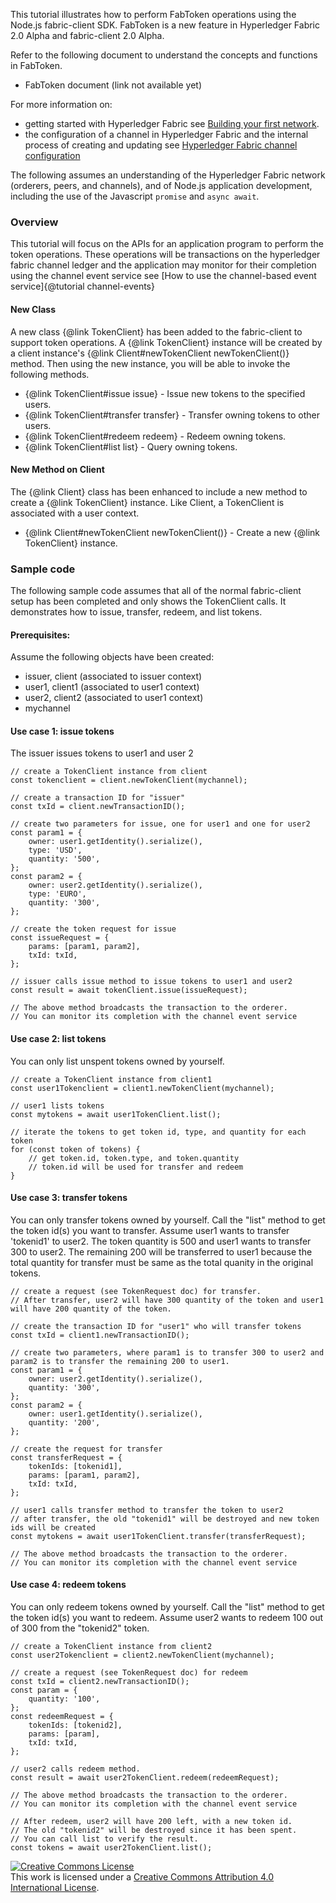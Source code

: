 
This tutorial illustrates how to perform FabToken operations using
the Node.js fabric-client SDK. FabToken is a new feature in
Hyperledger Fabric 2.0 Alpha and fabric-client 2.0 Alpha.

Refer to the following document to understand the concepts and functions in FabToken.
* FabToken document (link not available yet)

For more information on:
* getting started with Hyperledger Fabric see
[Building your first network](http://hyperledger-fabric.readthedocs.io/en/latest/build_network.html).
* the configuration of a channel in Hyperledger Fabric and the internal
process of creating and updating see
[Hyperledger Fabric channel configuration](http://hyperledger-fabric.readthedocs.io/en/latest/configtx.html)

The following assumes an understanding of the Hyperledger Fabric network
(orderers, peers, and channels), and of Node.js application development,
including the use of the Javascript `promise` and `async await`.

### Overview

This tutorial will focus on the APIs for an application program to perform
the token operations. These operations will be transactions on the hyperledger fabric
channel ledger and the application may monitor for their completion using the channel
event service see [How to use the channel-based event service]{@tutorial channel-events}

#### New Class

A new class {@link TokenClient} has been added to the fabric-client to support token operations.
A {@link TokenClient} instance will be created by a client instance's
{@link Client#newTokenClient newTokenClient()} method.
Then using the new instance, you will be able to invoke the following methods.

* {@link TokenClient#issue issue} - Issue new tokens to the specified users.
* {@link TokenClient#transfer transfer} - Transfer owning tokens to other users.
* {@link TokenClient#redeem redeem} - Redeem owning tokens.
* {@link TokenClient#list list} - Query owning tokens.

#### New Method on Client

The {@link Client} class has been enhanced to include a new method to create
a {@link TokenClient} instance. Like Client, a TokenClient is associated with a user context.

* {@link Client#newTokenClient newTokenClient()} - Create a new {@link TokenClient} instance.

### Sample code

The following sample code assumes that all of the normal fabric-client setup
has been completed and only shows the TokenClient calls.
It demonstrates how to issue, transfer, redeem, and list tokens.

#### Prerequisites:

Assume the following objects have been created:

* issuer, client (associated to issuer context)
* user1, client1 (associated to user1 context)
* user2, client2 (associated to user1 context)
* mychannel

#### Use case 1: issue tokens
The issuer issues tokens to user1 and user 2

```
// create a TokenClient instance from client
const tokenclient = client.newTokenClient(mychannel);

// create a transaction ID for "issuer"
const txId = client.newTransactionID();

// create two parameters for issue, one for user1 and one for user2
const param1 = {
	owner: user1.getIdentity().serialize(),
	type: 'USD',
	quantity: '500',
};
const param2 = {
	owner: user2.getIdentity().serialize(),
	type: 'EURO',
	quantity: '300',
};

// create the token request for issue
const issueRequest = {
	params: [param1, param2],
	txId: txId,
};

// issuer calls issue method to issue tokens to user1 and user2
const result = await tokenClient.issue(issueRequest);

// The above method broadcasts the transaction to the orderer.
// You can monitor its completion with the channel event service
```

#### Use case 2: list tokens
You can only list unspent tokens owned by yourself.
```
// create a TokenClient instance from client1
const user1Tokenclient = client1.newTokenClient(mychannel);

// user1 lists tokens
const mytokens = await user1TokenClient.list();

// iterate the tokens to get token id, type, and quantity for each token
for (const token of tokens) {
	// get token.id, token.type, and token.quantity
	// token.id will be used for transfer and redeem
}
```

#### Use case 3: transfer tokens
You can only transfer tokens owned by yourself. Call the "list" method to get the token id(s) you want to transfer.
Assume user1 wants to transfer 'tokenid1' to user2. The token quantity is 500 and
user1 wants to transfer 300 to user2.  The remaining 200 will be transferred to user1
because the total quantity for transfer must be same as the total quanity in the original tokens.

```
// create a request (see TokenRequest doc) for transfer.
// After transfer, user2 will have 300 quantity of the token and user1 will have 200 quantity of the token.

// create the transaction ID for "user1" who will transfer tokens
const txId = client1.newTransactionID();

// create two parameters, where param1 is to transfer 300 to user2 and param2 is to transfer the remaining 200 to user1.
const param1 = {
	owner: user2.getIdentity().serialize(),
	quantity: '300',
};
const param2 = {
	owner: user1.getIdentity().serialize(),
	quantity: '200',
};

// create the request for transfer
const transferRequest = {
	tokenIds: [tokenid1],
	params: [param1, param2],
	txId: txId,
};

// user1 calls transfer method to transfer the token to user2
// after transfer, the old "tokenid1" will be destroyed and new token ids will be created
const mytokens = await user1TokenClient.transfer(transferRequest);

// The above method broadcasts the transaction to the orderer.
// You can monitor its completion with the channel event service
```

#### Use case 4: redeem tokens
You can only redeem tokens owned by yourself. Call the "list" method to get the token id(s) you want to redeem.
Assume user2 wants to redeem 100 out of 300 from the "tokenid2" token.
```
// create a TokenClient instance from client2
const user2Tokenclient = client2.newTokenClient(mychannel);

// create a request (see TokenRequest doc) for redeem
const txId = client2.newTransactionID();
const param = {
	quantity: '100',
};
const redeemRequest = {
	tokenIds: [tokenid2],
	params: [param],
	txId: txId,
};

// user2 calls redeem method.
const result = await user2TokenClient.redeem(redeemRequest);

// The above method broadcasts the transaction to the orderer.
// You can monitor its completion with the channel event service

// After redeem, user2 will have 200 left, with a new token id.
// The old "tokenid2" will be destroyed since it has been spent.
// You can call list to verify the result.
const tokens = await user2TokenClient.list();
```

<a rel="license" href="http://creativecommons.org/licenses/by/4.0/">
<img alt="Creative Commons License" style="border-width:0" src="https://i.creativecommons.org/l/by/4.0/88x31.png" /></a>
<br />This work is licensed under a <a rel="license" href="http://creativecommons.org/licenses/by/4.0/">
Creative Commons Attribution 4.0 International License</a>.
